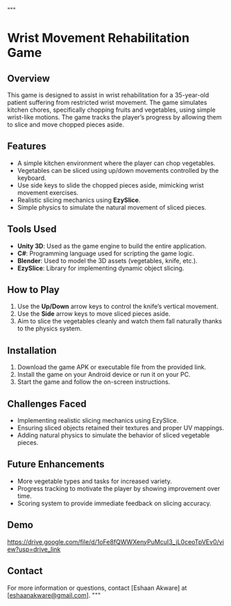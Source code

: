 """
# Wrist Movement Rehabilitation Game

## Overview

This game is designed to assist in wrist rehabilitation for a 35-year-old patient suffering from restricted wrist movement. The game simulates kitchen chores, specifically chopping fruits and vegetables, using simple wrist-like motions. The game tracks the player’s progress by allowing them to slice and move chopped pieces aside.

## Features

- A simple kitchen environment where the player can chop vegetables.
- Vegetables can be sliced using up/down movements controlled by the keyboard.
- Use side keys to slide the chopped pieces aside, mimicking wrist movement exercises.
- Realistic slicing mechanics using **EzySlice**.
- Simple physics to simulate the natural movement of sliced pieces.

## Tools Used

- **Unity 3D**: Used as the game engine to build the entire application.
- **C#**: Programming language used for scripting the game logic.
- **Blender**: Used to model the 3D assets (vegetables, knife, etc.).
- **EzySlice**: Library for implementing dynamic object slicing.

## How to Play

1. Use the **Up/Down** arrow keys to control the knife’s vertical movement.
2. Use the **Side** arrow keys to move sliced pieces aside.
3. Aim to slice the vegetables cleanly and watch them fall naturally thanks to the physics system.

## Installation

1. Download the game APK or executable file from the provided link.
2. Install the game on your Android device or run it on your PC.
3. Start the game and follow the on-screen instructions.

## Challenges Faced

- Implementing realistic slicing mechanics using EzySlice.
- Ensuring sliced objects retained their textures and proper UV mappings.
- Adding natural physics to simulate the behavior of sliced vegetable pieces.

## Future Enhancements

- More vegetable types and tasks for increased variety.
- Progress tracking to motivate the player by showing improvement over time.
- Scoring system to provide immediate feedback on slicing accuracy.

## Demo

https://drive.google.com/file/d/1oFe8fQWWXenyPuMcuI3_jL0ceoTpVEv0/view?usp=drive_link

## Contact

For more information or questions, contact [Eshaan Akware] at [eshaanakware@gmail.com].
"""
